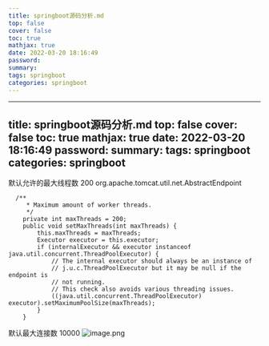 ```yaml
---
title: springboot源码分析.md
top: false
cover: false
toc: true
mathjax: true
date: 2022-03-20 18:16:49
password:
summary:
tags: springboot
categories: springboot
---
```

---
title: springboot源码分析.md
top: false
cover: false
toc: true
mathjax: true
date: 2022-03-20 18:16:49
password:
summary:
tags: springboot
categories: springboot
---
默认允许的最大线程数 200
org.apache.tomcat.util.net.AbstractEndpoint

~~~
  /**
     * Maximum amount of worker threads.
     */
    private int maxThreads = 200;
    public void setMaxThreads(int maxThreads) {
        this.maxThreads = maxThreads;
        Executor executor = this.executor;
        if (internalExecutor && executor instanceof java.util.concurrent.ThreadPoolExecutor) {
            // The internal executor should always be an instance of
            // j.u.c.ThreadPoolExecutor but it may be null if the endpoint is
            // not running.
            // This check also avoids various threading issues.
            ((java.util.concurrent.ThreadPoolExecutor) executor).setMaximumPoolSize(maxThreads);
        }
    }
~~~

默认最大连接数 10000
![image.png](https://upload-images.jianshu.io/upload_images/13965490-d1e1de776562706e.png?imageMogr2/auto-orient/strip%7CimageView2/2/w/1240)
